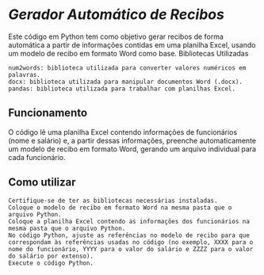 # *Gerador Automático de Recibos*

Este código em Python tem como objetivo gerar recibos de forma automática a partir de informações contidas em uma planilha Excel, usando um modelo de recibo em formato Word como base.
Bibliotecas Utilizadas

    num2words: biblioteca utilizada para converter valores numéricos em palavras.
    docx: biblioteca utilizada para manipular documentos Word (.docx).
    pandas: biblioteca utilizada para trabalhar com planilhas Excel.

## Funcionamento

O código lê uma planilha Excel contendo informações de funcionários (nome e salário) e, a partir dessas informações, preenche automaticamente um modelo de recibo em formato Word, gerando um arquivo individual para cada funcionário.

## Como utilizar

    Certifique-se de ter as bibliotecas necessárias instaladas.
    Coloque o modelo de recibo em formato Word na mesma pasta que o arquivo Python.
    Coloque a planilha Excel contendo as informações dos funcionários na mesma pasta que o arquivo Python.
    No código Python, ajuste as referências no modelo de recibo para que correspondam às referências usadas no código (no exemplo, XXXX para o nome do funcionário, YYYY para o valor do salário e ZZZZ para o valor do salário por extenso).
    Execute o código Python.

